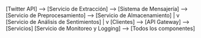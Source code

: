 
[Twitter API] --> [Servicio de Extracción] --> [Sistema de Mensajería] --> [Servicio de Preprocesamiento] --> [Servicio de Almacenamiento]
                                                         |
                                                         v
                                            [Servicio de Análisis de Sentimientos]
                                                         |
                                                         v
[Clientes] --> [API Gateway] --> [Servicios]
[Servicio de Monitoreo y Logging] --> [Todos los componentes] 
